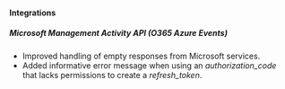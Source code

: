 
#### Integrations
##### Microsoft Management Activity API (O365 Azure Events)
- Improved handling of empty responses from Microsoft services.
- Added informative error message when using an *authorization_code* that lacks permissions to create a *refresh_token*. 
